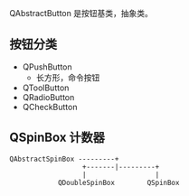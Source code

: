

QAbstractButton 是按钮基类，抽象类。

## 按钮分类

+ QPushButton
    - 长方形，命令按钮
+ QToolButton
+ QRadioButton
+ QCheckButton

## QSpinBox 计数器

```
QAbstractSpinBox ---------+
                  +-------|---------+
                  |                 |           
            QDoubleSpinBox        QSpinBox
```








